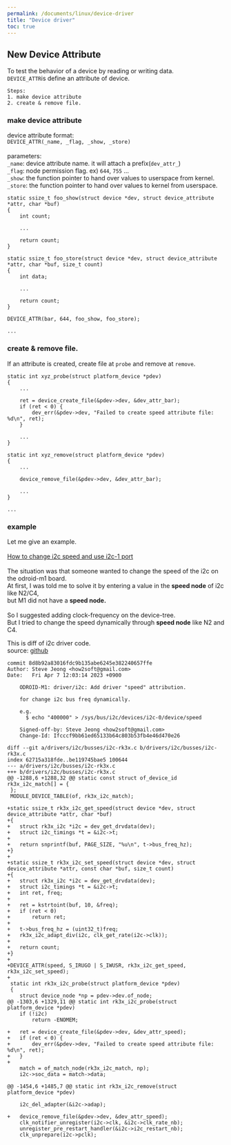 ```yaml
---
permalink: /documents/linux/device-driver
title: "Device driver"
toc: true
---
```


## New Device Attribute

To test the behavior of a device by reading or writing data.<br>
`DEVICE_ATTR`is define an attribute of device.<br>

```
Steps:
1. make device attribute
2. create & remove file.
```

### make device attribute

device attribute format:<br>
`DEVICE_ATTR(_name, _flag, _show, _store)`<br>
<br>
parameters:<br>
`_name`: device attribute name. it will attach a prefix(`dev_attr_`)<br>
`_flag`: node permission flag. ex) `644`, `755` ...<br>
`_show`: the function pointer to hand over values to userspace from kernel.<br>
`_store`: the function pointer to hand over values to kernel from userspace.<br>

```
static ssize_t foo_show(struct device *dev, struct device_attribute *attr, char *buf)
{
	int count;

	...

	return count;
}

static ssize_t foo_store(struct device *dev, struct device_attribute *attr, char *buf, size_t count)
{
	int data;

	...

	return count;
}

DEVICE_ATTR(bar, 644, foo_show, foo_store);

...

```

### create & remove file.

If an attribute is created, create file at `probe` and remove at `remove`.

```
static int xyz_probe(struct platform_device *pdev)
{
	...

	ret = device_create_file(&pdev->dev, &dev_attr_bar);
	if (ret < 0) {
		dev_err(&pdev->dev, "Failed to create speed attribute file: %d\n", ret);
	}

	...
}

static int xyz_remove(struct platform_device *pdev)
{
	...

	device_remove_file(&pdev->dev, &dev_attr_bar);

	...
}

...

```

### example
Let me give an example.<br>
<br>
<a href="https://forum.odroid.com/viewtopic.php?p=368607#p368607">How to change i2c speed and use i2c-1 port</a><br>
<br>
The situation was that someone wanted to change the speed of the i2c on the odroid-m1 board.<br>
At first, I was told me to solve it by entering a value in the **speed node** of i2c like N2/C4,<br>
but M1 did not have a **speed node.**<br>
<br>
So I suggested adding clock-frequency on the device-tree.<br>
But I tried to change the speed dynamically through **speed node** like N2 and C4.<br>

This is diff of i2c driver code.<br>
source: <a href="https://github.com/hardkernel/linux/blob/odroidm1-4.19.y/drivers/i2c/busses/i2c-rk3x.c">github</a>

```
commit 8d8b92a83016fdc9b135abe6245e382240657ffe
Author: Steve Jeong <how2soft@gmail.com>
Date:   Fri Apr 7 12:03:14 2023 +0900

    ODROID-M1: driver/i2c: Add driver "speed" attribution.
    
    for change i2c bus freq dynamically.
    
    e.g.
      $ echo "400000" > /sys/bus/i2c/devices/i2c-0/device/speed
    
    Signed-off-by: Steve Jeong <how2soft@gmail.com>
    Change-Id: Ifcccf9bb61ed65133b64c803b53fb4e46d470e26

diff --git a/drivers/i2c/busses/i2c-rk3x.c b/drivers/i2c/busses/i2c-rk3x.c
index 62715a318fde..be119745bae5 100644
--- a/drivers/i2c/busses/i2c-rk3x.c
+++ b/drivers/i2c/busses/i2c-rk3x.c
@@ -1288,6 +1288,32 @@ static const struct of_device_id rk3x_i2c_match[] = {
 };
 MODULE_DEVICE_TABLE(of, rk3x_i2c_match);
 
+static ssize_t rk3x_i2c_get_speed(struct device *dev, struct device_attribute *attr, char *buf)
+{
+	struct rk3x_i2c *i2c = dev_get_drvdata(dev);
+	struct i2c_timings *t = &i2c->t;
+
+	return snprintf(buf, PAGE_SIZE, "%u\n", t->bus_freq_hz);
+}
+
+static ssize_t rk3x_i2c_set_speed(struct device *dev, struct device_attribute *attr, const char *buf, size_t count)
+{
+	struct rk3x_i2c *i2c = dev_get_drvdata(dev);
+	struct i2c_timings *t = &i2c->t;
+	int ret, freq;
+
+	ret = kstrtoint(buf, 10, &freq);
+	if (ret < 0)
+		return ret;
+
+	t->bus_freq_hz = (uint32_t)freq;
+	rk3x_i2c_adapt_div(i2c, clk_get_rate(i2c->clk));
+
+	return count;
+}
+
+DEVICE_ATTR(speed, S_IRUGO | S_IWUSR, rk3x_i2c_get_speed, rk3x_i2c_set_speed);
+
 static int rk3x_i2c_probe(struct platform_device *pdev)
 {
 	struct device_node *np = pdev->dev.of_node;
@@ -1303,6 +1329,11 @@ static int rk3x_i2c_probe(struct platform_device *pdev)
 	if (!i2c)
 		return -ENOMEM;
 
+	ret = device_create_file(&pdev->dev, &dev_attr_speed);
+	if (ret < 0) {
+		dev_err(&pdev->dev, "Failed to create speed attribute file: %d\n", ret);
+	}
+
 	match = of_match_node(rk3x_i2c_match, np);
 	i2c->soc_data = match->data;
 
@@ -1454,6 +1485,7 @@ static int rk3x_i2c_remove(struct platform_device *pdev)
 
 	i2c_del_adapter(&i2c->adap);
 
+	device_remove_file(&pdev->dev, &dev_attr_speed);
 	clk_notifier_unregister(i2c->clk, &i2c->clk_rate_nb);
 	unregister_pre_restart_handler(&i2c->i2c_restart_nb);
 	clk_unprepare(i2c->pclk);
```

